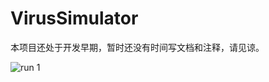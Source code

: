 # VirusSimulator

本项目还处于开发早期，暂时还没有时间写文档和注释，请见谅。


![run 1](https://github.com/JohnMasen/VirusSimulator/raw/master/image/20200211_150256.gif)
